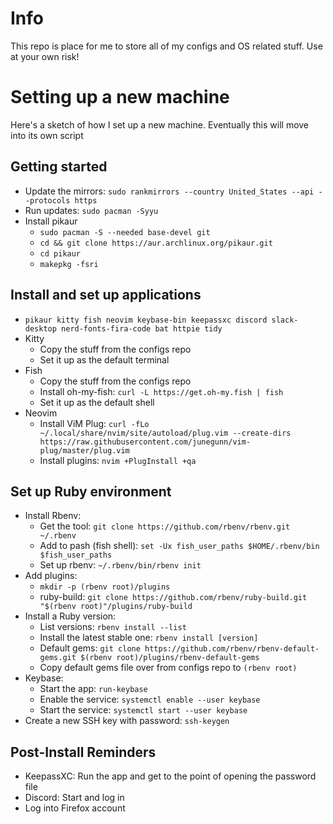 # Info
This repo is place for me to store all of my configs and OS related stuff. Use at your own risk!

# Setting up a new machine
Here's a sketch of how I set up a new machine. Eventually this will move into its own script

## Getting started
* Update the mirrors: `sudo rankmirrors --country United_States --api --protocols https`
* Run updates: `sudo pacman -Syyu`
* Install pikaur
  * `sudo pacman -S --needed base-devel git`
  * `cd && git clone https://aur.archlinux.org/pikaur.git`
  * `cd pikaur`
  * `makepkg -fsri`

## Install and set up applications
* `pikaur kitty fish neovim keybase-bin keepassxc discord slack-desktop nerd-fonts-fira-code bat httpie tidy`
* Kitty
  * Copy the stuff from the configs repo
  * Set it up as the default terminal
* Fish
  * Copy the stuff from the configs repo
  * Install oh-my-fish: `curl -L https://get.oh-my.fish | fish`
  * Set it up as the default shell
* Neovim
  * Install ViM Plug: `curl -fLo ~/.local/share/nvim/site/autoload/plug.vim --create-dirs https://raw.githubusercontent.com/junegunn/vim-plug/master/plug.vim`
  * Install plugins: `nvim +PlugInstall +qa`

## Set up Ruby environment
* Install Rbenv:
  * Get the tool: `git clone https://github.com/rbenv/rbenv.git ~/.rbenv`
  * Add to pash (fish shell): `set -Ux fish_user_paths $HOME/.rbenv/bin $fish_user_paths`
  * Set up rbenv: `~/.rbenv/bin/rbenv init`
* Add plugins:
  * `mkdir -p (rbenv root)/plugins`
  * ruby-build: `git clone https://github.com/rbenv/ruby-build.git "$(rbenv root)"/plugins/ruby-build`
* Install a Ruby version:
  * List versions: `rbenv install --list`
  * Install the latest stable one: `rbenv install [version]`
  * Default gems: `git clone https://github.com/rbenv/rbenv-default-gems.git $(rbenv root)/plugins/rbenv-default-gems`
  * Copy default gems file over from configs repo to `(rbenv root)`
* Keybase:
  * Start the app: `run-keybase`
  * Enable the service: `systemctl enable --user keybase`
  * Start the service: `systemctl start --user keybase`
* Create a new SSH key with password: `ssh-keygen`

## Post-Install Reminders
* KeepassXC: Run the app and get to the point of opening the password file
* Discord: Start and log in
* Log into Firefox account
